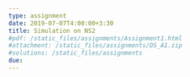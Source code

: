 ```yaml
---
type: assignment
date: 2019-07-07T4:00:00+3:30
title: Simulation on NS2
#pdf: /static_files/assignments/Assignment1.html
#attachment: /static_files/assignments/DS_A1.zip
#solutions: /static_files/assignments
due: 
---
```

